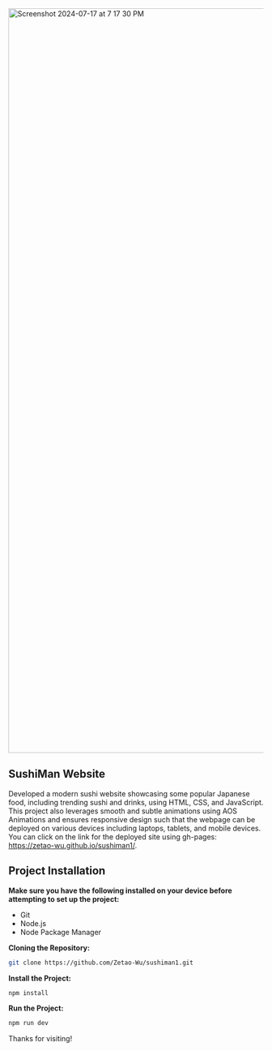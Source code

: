 <img width="1469" alt="Screenshot 2024-07-17 at 7 17 30 PM" src="https://github.com/user-attachments/assets/caf115e9-52a0-4b96-b454-b6e2bfff9a4b">

## SushiMan Website 

Developed a modern sushi website showcasing some popular Japanese food, including trending sushi and drinks, using HTML, CSS, and JavaScript. This project also leverages smooth and subtle animations using AOS Animations and ensures responsive design such that the webpage can be deployed on various devices including laptops, tablets, and mobile devices. You can click on the link for the deployed site using gh-pages: https://zetao-wu.github.io/sushiman1/.

## Project Installation

**Make sure you have the following installed on your device before attempting to set up the project:**

- Git
- Node.js
- Node Package Manager

**Cloning the Repository:**

```bash
git clone https://github.com/Zetao-Wu/sushiman1.git
```

**Install the Project:**

```bash
npm install
```

**Run the Project:**

```bash
npm run dev
```

Thanks for visiting!
